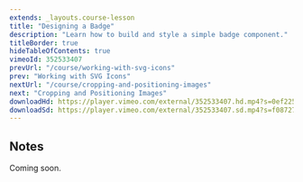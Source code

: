 ```yaml
---
extends: _layouts.course-lesson
title: "Designing a Badge"
description: "Learn how to build and style a simple badge component."
titleBorder: true
hideTableOfContents: true
vimeoId: 352533407
prevUrl: "/course/working-with-svg-icons"
prev: "Working with SVG Icons"
nextUrl: "/course/cropping-and-positioning-images"
next: "Cropping and Positioning Images"
downloadHd: https://player.vimeo.com/external/352533407.hd.mp4?s=0ef225dc85a35322f81a72cf972a5e98e1fede0d&profile_id=169&download=1
downloadSd: https://player.vimeo.com/external/352533407.sd.mp4?s=f087275db180b3eaa84a839aca245498501d24e6&profile_id=165&download=1
---
```


## Notes

Coming soon.

